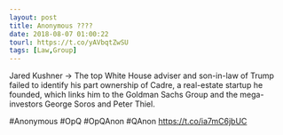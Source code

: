 ```yaml
---
layout: post
title: Anonymous ????
date: 2018-08-07 01:00:22
tourl: https://t.co/yAVbqtZwSU
tags: [Law,Group]
---
```

Jared Kushner -&gt; The top White House adviser and son-in-law of Trump failed to identify his part ownership of Cadre, a real-estate startup he founded, which links him to  the Goldman Sachs Group and the mega-investors George Soros and Peter Thiel.

#Anonymous #OpQ #OpQAnon #QAnon https://t.co/ia7mC6jbUC